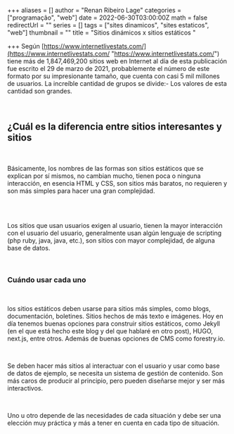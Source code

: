 +++
aliases = []
author = "Renan Ribeiro Lage"
categories = ["programação", "web"]
date = 2022-06-30T03:00:00Z
math = false
redirectUrl = ""
series = []
tags = ["sites dinamicos", "sites estaticos", "web"]
thumbnail = ""
title = "Sitios dinámicos x sitios estáticos "

+++
Según [https://www.internetlivestats.com/](https://www.internetlivestats.com/ "https://www.internetlivestats.com/") tiene más de 1,847,469,200 sitios web en Internet al día de esta publicación fue escrito el 29 de marzo de 2021, probablemente el número de este formato por su impresionante tamaño, que cuenta con casi 5 mil millones de usuarios. La increíble cantidad de grupos se divide:- Los valores de esta cantidad son grandes.


<br>

## ¿Cuál es la diferencia entre sitios interesantes y sitios

<br>

Básicamente, los nombres de las formas son sitios estáticos que se explican por sí mismos, no cambian mucho, tienen poca o ninguna interacción, en esencia HTML y CSS, son sitios más baratos, no requieren y son más simples para hacer una gran complejidad.

<br><br>

Los sitios que usan usuarios exigen al usuario, tienen la mayor interacción con el usuario del usuario, generalmente usan algún lenguaje de scripting (php ruby, java, java, etc.), son sitios con mayor complejidad, de alguna base de datos.

<br>

### Cuándo usar cada uno

<br>

los sitios estáticos deben usarse para sitios más simples, como blogs, documentación, boletines. Sitios hechos de más texto e imágenes. Hoy en día tenemos buenas opciones para construir sitios estáticos, como Jekyll (en el que está hecho este blog y del que hablaré en otro post), HUGO, next.js, entre otros. Además de buenas opciones de CMS como forestry.io.

<br>

Se deben hacer más sitios al interactuar con el usuario y usar como base de datos de ejemplo, se necesita un sistema de gestión de contenido. Son más caros de producir al principio, pero pueden diseñarse mejor y ser más interactivos.

<br>

Uno u otro depende de las necesidades de cada situación y debe ser una elección muy práctica y más a tener en cuenta en cada tipo de situación.